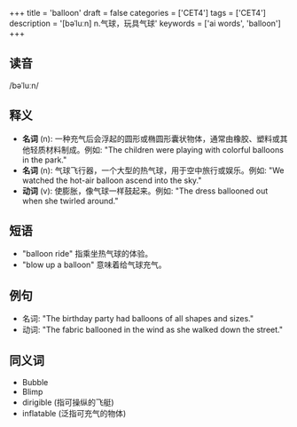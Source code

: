 +++
title = 'balloon'
draft = false
categories = ['CET4']
tags = ['CET4']
description = '[bəˈluːn] n.气球，玩具气球'
keywords = ['ai words', 'balloon']
+++

## 读音
/bəˈluːn/

## 释义
- **名词** (n): 一种充气后会浮起的圆形或椭圆形囊状物体，通常由橡胶、塑料或其他轻质材料制成。例如: "The children were playing with colorful balloons in the park."
- **名词** (n): 气球飞行器，一个大型的热气球，用于空中旅行或娱乐。例如: "We watched the hot-air balloon ascend into the sky."
- **动词** (v): 使膨胀，像气球一样鼓起来。例如: "The dress ballooned out when she twirled around."

## 短语
- "balloon ride" 指乘坐热气球的体验。
- "blow up a balloon" 意味着给气球充气。

## 例句
- 名词: "The birthday party had balloons of all shapes and sizes."
- 动词: "The fabric ballooned in the wind as she walked down the street."

## 同义词
- Bubble
- Blimp
- dirigible (指可操纵的飞艇)
- inflatable (泛指可充气的物体)
